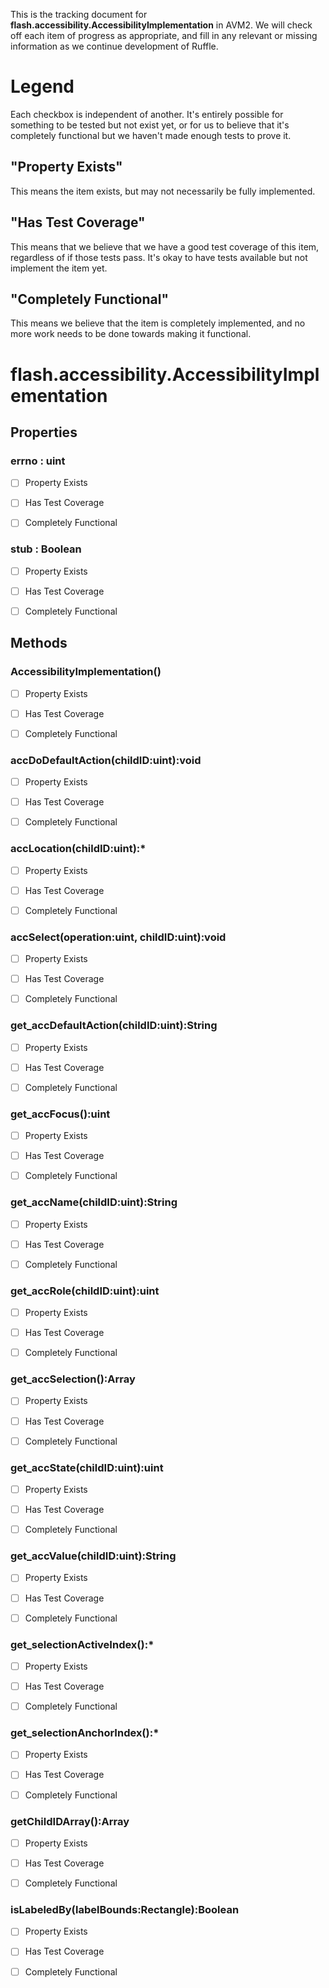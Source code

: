 This is the tracking document for **flash.accessibility.AccessibilityImplementation** in AVM2. We will check off each item of progress as appropriate, and fill in any relevant or missing information as we continue development of Ruffle.
# Legend

Each checkbox is independent of another. It's entirely possible for something to be tested but not exist yet, or for us to believe that it's completely functional but we haven't made enough tests to prove it.
## "Property Exists"

This means the item exists, but may not necessarily be fully implemented.
## "Has Test Coverage"

This means that we believe that we have a good test coverage of this item, regardless of if those tests pass. It's okay to have tests available but not implement the item yet.
## "Completely Functional"

This means we believe that the item is completely implemented, and no more work needs to be done towards making it functional.
# flash.accessibility.AccessibilityImplementation
## Properties
### errno : uint

* [ ] Property Exists

* [ ] Has Test Coverage

* [ ] Completely Functional


### stub : Boolean

* [ ] Property Exists

* [ ] Has Test Coverage

* [ ] Completely Functional


## Methods
### AccessibilityImplementation()

* [ ] Property Exists

* [ ] Has Test Coverage

* [ ] Completely Functional


### accDoDefaultAction(childID:uint):void

* [ ] Property Exists

* [ ] Has Test Coverage

* [ ] Completely Functional


### accLocation(childID:uint):*

* [ ] Property Exists

* [ ] Has Test Coverage

* [ ] Completely Functional


### accSelect(operation:uint, childID:uint):void

* [ ] Property Exists

* [ ] Has Test Coverage

* [ ] Completely Functional


### get_accDefaultAction(childID:uint):String

* [ ] Property Exists

* [ ] Has Test Coverage

* [ ] Completely Functional


### get_accFocus():uint

* [ ] Property Exists

* [ ] Has Test Coverage

* [ ] Completely Functional


### get_accName(childID:uint):String

* [ ] Property Exists

* [ ] Has Test Coverage

* [ ] Completely Functional


### get_accRole(childID:uint):uint

* [ ] Property Exists

* [ ] Has Test Coverage

* [ ] Completely Functional


### get_accSelection():Array

* [ ] Property Exists

* [ ] Has Test Coverage

* [ ] Completely Functional


### get_accState(childID:uint):uint

* [ ] Property Exists

* [ ] Has Test Coverage

* [ ] Completely Functional


### get_accValue(childID:uint):String

* [ ] Property Exists

* [ ] Has Test Coverage

* [ ] Completely Functional


### get_selectionActiveIndex():*

* [ ] Property Exists

* [ ] Has Test Coverage

* [ ] Completely Functional


### get_selectionAnchorIndex():*

* [ ] Property Exists

* [ ] Has Test Coverage

* [ ] Completely Functional


### getChildIDArray():Array

* [ ] Property Exists

* [ ] Has Test Coverage

* [ ] Completely Functional


### isLabeledBy(labelBounds:Rectangle):Boolean

* [ ] Property Exists

* [ ] Has Test Coverage

* [ ] Completely Functional
